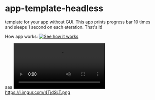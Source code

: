 # app-template-headless
template for your app without GUI. This app prints progress bar 10 times and sleeps 1 second on each eteration. That's it!


How app works:
<a href="https://i.imgur.com/SoBNNJj.mp4" title="demo video"><img src="https://i.imgur.com/4TjdSLT.png" alt="See how it works" /></a>


aaa
![](https://i.imgur.com/SoBNNJj.mp4)
https://i.imgur.com/4TjdSLT.png
